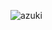 
 
 ![azuki](https://github.com/MuhammadKhan3/azuki/assets/79418503/b71a1dda-6e6c-40c5-bd8a-eda1fa9c3b22)
